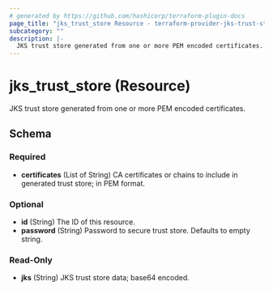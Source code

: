 ```yaml
---
# generated by https://github.com/hashicorp/terraform-plugin-docs
page_title: "jks_trust_store Resource - terraform-provider-jks-trust-store"
subcategory: ""
description: |-
  JKS trust store generated from one or more PEM encoded certificates.
---
```


# jks_trust_store (Resource)

JKS trust store generated from one or more PEM encoded certificates.



<!-- schema generated by tfplugindocs -->
## Schema

### Required

- **certificates** (List of String) CA certificates or chains to include in generated trust store; in PEM format.

### Optional

- **id** (String) The ID of this resource.
- **password** (String) Password to secure trust store. Defaults to empty string.

### Read-Only

- **jks** (String) JKS trust store data; base64 encoded.


